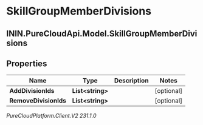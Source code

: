 # SkillGroupMemberDivisions

## ININ.PureCloudApi.Model.SkillGroupMemberDivisions

## Properties

|Name | Type | Description | Notes|
|------------ | ------------- | ------------- | -------------|
| **AddDivisionIds** | **List&lt;string&gt;** |  | [optional] |
| **RemoveDivisionIds** | **List&lt;string&gt;** |  | [optional] |



_PureCloudPlatform.Client.V2 231.1.0_
